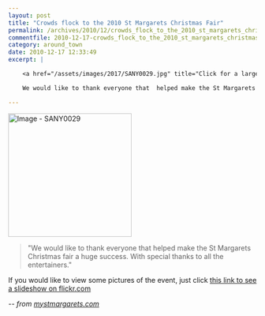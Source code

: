 ```yaml
---
layout: post
title: "Crowds flock to the 2010 St Margarets Christmas Fair"
permalink: /archives/2010/12/crowds_flock_to_the_2010_st_margarets_christmas_fa.html
commentfile: 2010-12-17-crowds_flock_to_the_2010_st_margarets_christmas_fa
category: around_town
date: 2010-12-17 12:33:49
excerpt: |

    <a href="/assets/images/2017/SANY0029.jpg" title="Click for a larger image"><img src="/assets/images/2017/SANY0029-thumb.jpg" width="150" alt="Image - SANY0029"  class="photo right"/></a>

    We would like to thank everyone that  helped make the St Margarets Christmas fair a huge success. With special thanks to all the entertainers.

---
```



<a href="/assets/images/2017/SANY0029.jpg" title="Click for a larger image"><img src="/assets/images/2017/SANY0029-thumb.jpg" width="250" alt="Image - SANY0029"  class="photo right"/></a>

> "We would like to thank everyone that helped make the St Margarets Christmas fair a huge success. With special thanks to all the entertainers."

If you would like to view some pictures of the event, just click [this link to see a slideshow on flickr.com](http://www.flickr.com/photos/mahnke/sets/72157625472799429/show/)

<cite>-- from [mystmargarets.com](http://mystmargarets.com/</cite>)
